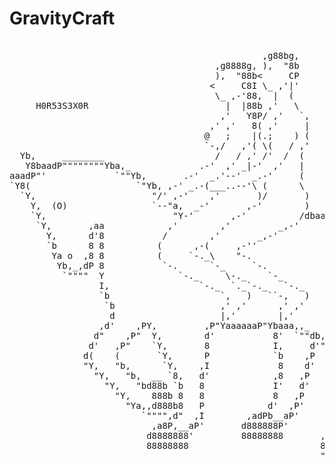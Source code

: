 GravityCraft
============
<pre>

                                                ,g88bg,
                                       ,g8888g, ),  "8b
                                       ),  "88b<     CP
                                      <     C8I \_ ,'|'
                                       \_ ,-'88,  |  (
     H0R53S3X0R                          |  |88b ,'   \
                                        ,'   Y8P/ ,'   `,
                                      ,' ,'   8( ,'     |
                                     @   ;    |(.;    ) (
                                     `-,/   ,'( \(   / ,'
  Yb,     ________                     /   / ,' /'  /  (
   Y8baadP""""""""Yba,_             .-'  ,' _|-'  ,'   |
aaadP"'             `""Yb,       .-'  _.'--'  _.-'     (
`Y8(                    `"Yb, ,-' _.-(___..--'\ (      \ 
  `Y,                      "/' ,-'    ,'       )/       ) 
    Y,  (O)                `--"a,  _-'       ,-'        ) 
    `Y,                        "Y-'       ,-'          /dbaa,,____,aa,_
     `Y,       ,aa            ,'        ,'         _,-'     ``""""''  "Y,
       Y,      d'8           /        ,'       _,-'               "Ya   `Y,
       `b      8 8          (      ,-(     ,-''                     `Y,   Y,
        Ya o  ,8 8          (     `-._\    "-.                        b   `b
         Yb,_,dP 8           `-.      `-_     `-.                     Y    8
          `""""  Y              `-._     \-._    `-_                  8    8
                 I,                 `-._  `._`-._   `-._              8    8
                 `b                     `,   )   ``-,   )             P    [
                  `b                    ,' ,'      ,' ,'             d'    [
                   d                    |,'        |,'              ,P     [
                 ,d'    ,PY,         ,P"YaaaaaaP"Ybaaa,,_           d'     [
                d"    ,P"  Y,        d'           8'  `""db,       d'      8
               d'   ,P"    `Y,       8            I,     d'"b,     8a      P
              d(    (       `Y,      P            `b    ,P  `Y,    8`Ya___d'
              "Y,   "b,      `Y,    ,I             8    d'   `8    8  `"""'
                "Y,   "b,  __ `8,   d'            ,8   ,P     8    8
                  "Y,   "bd88b `b   8             I'   d'     Y,   8
                    "Y,    888b 8   8             8   ,P      `b   8
                      "Ya,,d888b8   P            d'  ,P'       8   Y,
                         `"""",d"  ,I        ,adPb__aP'        Y   `b
                           ,a8P,__aP'       d888888P'         ,d    8
                          d8888888'         88888888       ,d888bbaaP
                          88888888                         88888888'
                                                           """"""""
                                                           </pre>
